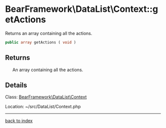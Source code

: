 # BearFramework\DataList\Context::getActions

Returns an array containing all the actions.

```php
public array getActions ( void )
```

## Returns

&nbsp;&nbsp;&nbsp;&nbsp;&nbsp;&nbsp;An array containing all the actions.

## Details

Class: [BearFramework\DataList\Context](bearframework.datalist.context.class.md)

Location: ~/src/DataList/Context.php

---

[back to index](index.md)

